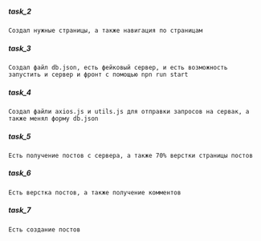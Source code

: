 ##### task_2
    Создал нужные страницы, а также навигация по страницам

##### task_3
    Создал файл db.json, есть фейковый сервер, и есть возможность запустить и сервер и фронт с помощью npn run start

##### task_4
    Создал файли axios.js и utils.js для отправки запросов на сервак, а также менял форму db.json

##### task_5
    Есть получение постов с сервера, а также 70% верстки страницы постов

##### task_6
    Есть верстка постов, а также получение комментов

##### task_7
    Есть создание постов
